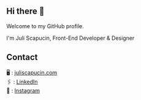 ## Hi there 👋

Welcome to my GitHub profile.

I'm Juli Scapucin, Front-End Developer & Designer</a>

## Contact

🖥 : <a href="https://www.juliscapucin.com">juliscapucin.com</a></br>
🖇 : <a href="https://www.linkedin.com/in/juliscapucin/">LinkedIn</a></br>
📸 : <a href="https://www.instagram.com/juliscapucin/">Instagram</a>



<!--
**juliscapucin/juliscapucin** is a ✨ _special_ ✨ repository because its `README.md` (this file) appears on your GitHub profile.

Here are some ideas to get you started:

- 🔭 I’m currently working on ...
- 🌱 I’m currently learning ...
- 👯 I’m looking to collaborate on ...
- 🤔 I’m looking for help with ...
- 💬 Ask me about ...
- 📫 How to reach me: ...
- 😄 Pronouns: ...
- ⚡ Fun fact: ...
-->
